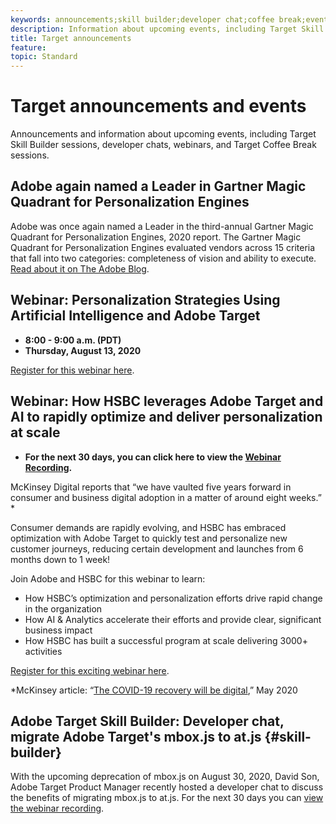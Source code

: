 ```yaml
---
keywords: announcements;skill builder;developer chat;coffee break;events
description: Information about upcoming events, including Target Skill Builder sessions, developer chats, webinars, and Target Coffee Break sessions.
title: Target announcements
feature: 
topic: Standard 
---
```


# Target announcements and events

Announcements and information about upcoming events, including Target Skill Builder sessions, developer chats, webinars, and Target Coffee Break sessions.

## Adobe again named a Leader in Gartner Magic Quadrant for Personalization Engines

Adobe was once again named a Leader in the third-annual Gartner Magic Quadrant for Personalization Engines, 2020 report. The Gartner Magic Quadrant for Personalization Engines evaluated vendors across 15 criteria that fall into two categories: completeness of vision and ability to execute. [Read about it on The Adobe Blog](https://theblog.adobe.com/adobe-again-named-leader-in-gartner-magic-quadrant-for-personalization-engines/).

## Webinar: Personalization Strategies Using Artificial Intelligence and Adobe Target

* **8:00 - 9:00 a.m. (PDT)**
* **Thursday, August 13, 2020**

[Register for this webinar here](https://atskillbuilder-maxpersonalization.experienceleague.adobeevents.com/).

## Webinar: How HSBC leverages Adobe Target and AI to rapidly optimize and deliver personalization at scale

* **For the next 30 days, you can click here to view the [Webinar Recording](https://seminars.adobeconnect.com/ps4ozlg7qfdy/?proto=true).**

McKinsey Digital reports that “we have vaulted five years forward in consumer and business digital adoption in a matter of around eight weeks.” *

Consumer demands are rapidly evolving, and HSBC has embraced optimization with Adobe Target to quickly test and personalize new customer journeys, reducing certain development and launches from 6 months down to 1 week!

Join Adobe and HSBC for this webinar to learn:

* How HSBC’s optimization and personalization efforts drive rapid change in the organization
* How AI & Analytics accelerate their efforts and provide clear, significant business impact
* How HSBC has built a successful program at scale delivering 3000+ activities

[Register for this exciting webinar here](https://hsbc-targetai.experienceleague.adobeevents.com/).

*McKinsey article: “[The COVID-19 recovery will be digital](https://www.mckinsey.com/business-functions/mckinsey-digital/our-insights/the-covid-19-recovery-will-be-digital-a-plan-for-the-first-90-days#),” May 2020

## Adobe Target Skill Builder: Developer chat, migrate Adobe Target's mbox.js to at.js {#skill-builder}

With the upcoming deprecation of mbox.js on August 30, 2020, David Son, Adobe Target Product Manager recently hosted a developer chat to discuss the benefits of migrating mbox.js to at.js. For the next 30 days you can [view the webinar recording](https://seminars.adobeconnect.com/ptdo6mfo6qn6/?proto=true).